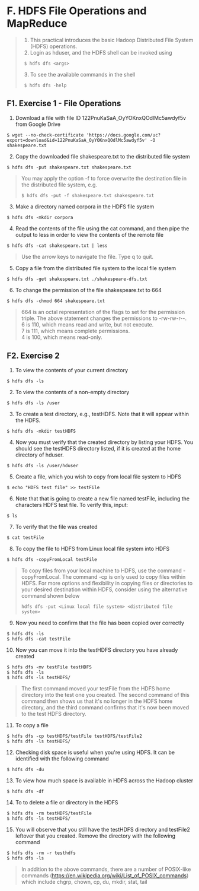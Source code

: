 # F. HDFS File Operations and MapReduce
 
> 1. This practical introduces the basic Hadoop Distributed File System (HDFS) operations. 
> 2. Login as hduser, and the HDFS shell can be invoked using 
> ~~~
>  $ hdfs dfs <args>  
> ~~~
> 3. To see the available commands in the shell
> ~~~
>  $ hdfs dfs -help
> ~~~

## F1. Exercise 1 - File Operations
1.	Download a file with file ID 122PnuKaSaA_OyYOKnxQOdlMc5awdyf5v from Google Drive
~~~
$ wget --no-check-certificate 'https://docs.google.com/uc?export=download&id=122PnuKaSaA_OyYOKnxQOdlMc5awdyf5v' -O shakespeare.txt
~~~

2.	Copy the downloaded file shakespeare.txt to the distributed file system
~~~
$ hdfs dfs -put shakespeare.txt shakespeare.txt
~~~
> You may apply the option -f to force overwrite the destination file in the distributed file system, e.g.
> ~~~
> $ hdfs dfs -put -f shakespeare.txt shakespeare.txt
> ~~~~

3.	Make a directory named corpora in the HDFS file system
~~~
$ hdfs dfs -mkdir corpora
~~~

4.	Read the contents of the file using the cat command, and then pipe the output to less in order to view the contents of the remote file
~~~
$ hdfs dfs -cat shakespeare.txt | less
~~~
> Use the arrow keys to navigate the file. Type q to quit.

5.	Copy a file from the distributed file system to the local file system
~~~
$ hdfs dfs -get shakespeare.txt ./shakespeare-dfs.txt
~~~

6.	To change the permission of the file shakespeare.txt to 664
~~~
$ hdfs dfs -chmod 664 shakespeare.txt 
~~~
> 664 is an octal representation of the flags to set for the permission triple. The above statement  changes the permissions to -rw-rw-r--.  
> 6 is 110, which means read and write, but not execute.  
> 7 is 111, which means complete permissions.  
> 4 is 100, which means read-only.  

## F2. Exercise 2
1.	To view the contents of your current directory
~~~
$ hdfs dfs -ls
~~~

2.	To view the contents of a non-empty directory
~~~
$ hdfs dfs -ls /user
~~~

3.	To create a test directory, e.g., testHDFS. Note that it will appear within the HDFS.
~~~
$ hdfs dfs -mkdir testHDFS
~~~

4.	Now you must verify that the created directory by listing your HDFS. You should see the testHDFS directory listed, if it is created at the home directory of hduser.
~~~
$ hdfs dfs -ls /user/hduser
~~~

5.	Create a file, which you wish to copy from local file system to HDFS
~~~
$ echo "HDFS test file" >> testFile
~~~

6.	Note that that is going to create a new file named testFile, including the characters HDFS test file. To verify this, input:
~~~
$ ls
~~~

7.	To verify that the file was created
~~~
$ cat testFile
~~~

8.	To copy the file to HDFS from Linux local file system into HDFS
~~~
$ hdfs dfs -copyFromLocal testFile
~~~
> To copy files from your local machine to HDFS, use the command -copyFromLocal. The command -cp is only used to copy files within HDFS. For more options and flexibility in copying files or directories to your desired destination within HDFS, consider using the alternative command shown below
> ~~~
> hdfs dfs -put <Linux local file system> <distributed file system>
> ~~~

9.	Now you need to confirm that the file has been copied over correctly
~~~
$ hdfs dfs -ls
$ hdfs dfs -cat testFile
~~~

10.	Now you can move it into the testHDFS directory you have already created
~~~
$ hdfs dfs -mv testFile testHDFS
$ hdfs dfs -ls
$ hdfs dfs -ls testHDFS/
~~~
> The first command moved your testFile from the HDFS home directory into the test one you created. The second command of this command then shows us that it's no longer in the HDFS home directory, and the third command confirms that it's now been moved to the test HDFS directory.

11.	To copy a file
~~~
$ hdfs dfs -cp testHDFS/testFile testHDFS/testFile2
$ hdfs dfs -ls testHDFS/
~~~

12.	Checking disk space is useful when you're using HDFS. It can be identified with the following command
~~~
$ hdfs dfs -du
~~~

13.	To view how much space is available in HDFS across the Hadoop cluster
~~~
$ hdfs dfs -df
~~~

14.	To to delete a file or directory in the HDFS
~~~
$ hdfs dfs -rm testHDFS/testFile
$ hdfs dfs -ls testHDFS/
~~~

15.	You will observe that you still have the testHDFS directory and testFile2 leftover that you created. Remove the directory with the following command
~~~
$ hdfs dfs -rm -r testhdfs
$ hdfs dfs -ls
~~~
> In addition to the above commands, there are a number of POSIX-like commands (https://en.wikipedia.org/wiki/List_of_POSIX_commands) which include chgrp, chown, cp, du, mkdir, stat, tail







